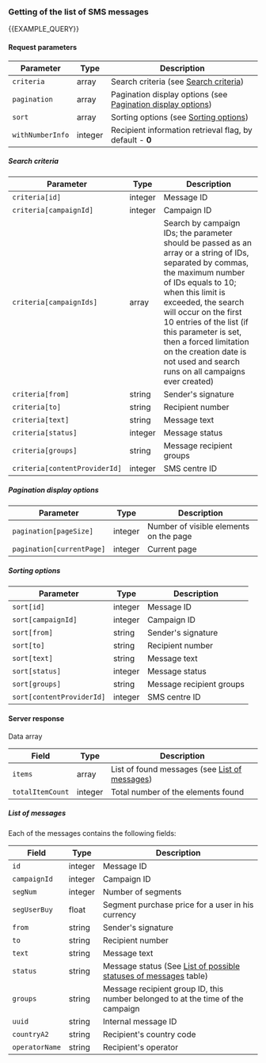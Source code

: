 ### Getting of the list of SMS messages
{{EXAMPLE_QUERY}}

#### Request parameters

  Parameter       | Type    | Description
-----------------|---------|-----------
`criteria`       | array   | Search criteria (see [Search criteria](#list-criteria))
`pagination`     | array   | Pagination display options (see [Pagination display options](#list-pagination))
`sort`           | array   | Sorting options (see [Sorting options](#list-sort))
`withNumberInfo` | integer | Recipient information retrieval flag, by default - **0**


##### <span data-anchor="list-criteria">Search criteria</span>

  Parameter       | Type    | Description
------------------------------|---------|-----------
`criteria[id]`                | integer | Message ID
`criteria[campaignId]`        | integer | Campaign ID
`criteria[campaignIds]`       | array   | Search by campaign IDs; the parameter should be passed as an array or a string of IDs, separated by commas, the maximum number of IDs equals to 10; when this limit is exceeded, the search will occur on the first 10 entries of the list (if this parameter is set, then a forced limitation on the creation date is not used and search runs on all campaigns ever created)
`criteria[from]`              | string  | Sender's signature
`criteria[to]`                | string  | Recipient number
`criteria[text]`              | string  | Message text
`criteria[status]`            | integer | Message status
`criteria[groups]`            | string  | Message recipient groups
`criteria[contentProviderId]` | integer | SMS centre ID


##### <span data-anchor="list-pagination">Pagination display options</span>

  Parameter       | Type    | Description
--------------------------|---------|-----------
`pagination[pageSize]`    | integer | Number of visible elements on the page
`pagination[currentPage]` | integer | Current page


##### <span data-anchor="list-sort">Sorting options</span>

  Parameter       | Type    | Description
--------------------------|---------|-----------
`sort[id]`                | integer | Message ID
`sort[campaignId]`        | integer | Campaign ID
`sort[from]`              | string  | Sender's signature
`sort[to]`                | string  | Recipient number
`sort[text]`              | string  | Message text
`sort[status]`            | integer | Message status
`sort[groups]`            | string  | Message recipient groups
`sort[contentProviderId]` | integer | SMS centre ID


#### Server response

Data array

 Field           | Type    | Description
-----------------|---------|-----------
`items`          | array   | List of found messages (see [List of messages](#list-items))
`totalItemCount` | integer | Total number of the elements found


##### <span data-anchor="list-items">List of messages</span>

Each of the messages contains the following fields:

 Field           | Type    | Description
--------------------|---------|-----------
`id`                | integer | Message ID
`campaignId`        | integer | Campaign ID
`segNum`            | integer | Number of segments
`segUserBuy`        | float   | Segment purchase price for a user in his currency
`from`              | string  | Sender's signature
`to`                | string  | Recipient number
`text`              | string  | Message text
`status`            | string  | Message status (See [List of possible statuses of messages](other#SmsStatus) table)
`groups`            | string  | Message recipient group ID, this number belonged to at the time of the campaign
`uuid`              | string  | Internal message ID 
`countryA2`         | string  | Recipient's country code
`operatorName`      | string  | Recipient's operator
